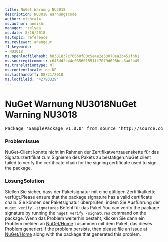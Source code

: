 ```yaml
---
title: NuGet Warnung NU3018
description: NU3018 Warnungscode
author: mishra14
ms.author: anmishr
manager: rrelyea
ms.date: 8/16/2018
ms.topic: reference
ms.reviewer: anangaur
f1_keywords:
- NU3018
ms.openlocfilehash: b8381837c766b0f80c5e4e2e33070ea2b451fbb1
ms.sourcegitcommit: c643dd2c44e085601551ff7079d696bcc3ad2b49
ms.translationtype: MT
ms.contentlocale: de-DE
ms.lasthandoff: 08/21/2018
ms.locfileid: "42793329"
---
```

# <a name="nuget-warning-nu3018"></a><span data-ttu-id="40b8b-103">NuGet Warnung NU3018</span><span class="sxs-lookup"><span data-stu-id="40b8b-103">NuGet Warning NU3018</span></span>

<pre>Package 'SamplePackage v1.0.0' from source 'http://source.com/index.json': The primary signature found a chain building issue: A certificate chain processed, but terminated in a root certificate which is not trusted by the trust provider.</pre>

### <a name="issue"></a><span data-ttu-id="40b8b-104">Problem</span><span class="sxs-lookup"><span data-stu-id="40b8b-104">Issue</span></span>

<span data-ttu-id="40b8b-105">NuGet-Client konnte nicht im Rahmen der Zertifikatvertrauenskette für das Signaturzertifikat zum Signieren des Pakets zu bestätigen.</span><span class="sxs-lookup"><span data-stu-id="40b8b-105">NuGet client failed to verify the certificate chain for the signing certificate used to sign the package.</span></span>


### <a name="solution"></a><span data-ttu-id="40b8b-106">Lösung</span><span class="sxs-lookup"><span data-stu-id="40b8b-106">Solution</span></span>

<span data-ttu-id="40b8b-107">Stellen Sie sicher, dass der Paketsignatur mit eine gültigen Zertifikatkette verfügt.</span><span class="sxs-lookup"><span data-stu-id="40b8b-107">Please ensure that the package signature has a valid certificate chain.</span></span> <span data-ttu-id="40b8b-108">Sie können der Paketsignatur überprüfen, indem Sie Ausführung der `nuget verify -signatures` Befehl für das Paket.</span><span class="sxs-lookup"><span data-stu-id="40b8b-108">You can verify the package signature by running the `nuget verify -signatures` command on the package.</span></span> <span data-ttu-id="40b8b-109">Wenn das Problem weiterhin besteht, klicken Sie dann ein Problem melden an [NuGet/Home](https://github.com/NuGet/Home/issues) zusammen mit dem Paket, das dieses Problem generiert.</span><span class="sxs-lookup"><span data-stu-id="40b8b-109">If the problem persists, then please file an issue at [NuGet/Home](https://github.com/NuGet/Home/issues) along with the package that generated this problem.</span></span>


